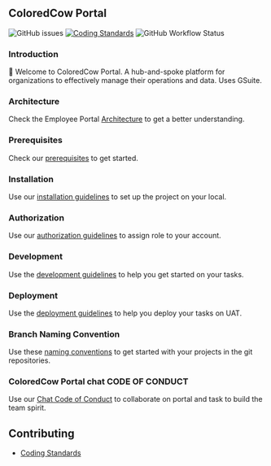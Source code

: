 ## ColoredCow Portal
![GitHub issues](https://img.shields.io/github/issues/coloredcow/portal)
[![Coding Standards](https://github.com/ColoredCow-Portal/portal/actions/workflows/coding-standards.yml/badge.svg?branch=master)](https://github.com/ColoredCow-Portal/portal/actions/workflows/coding-standards.yml)
![GitHub Workflow Status](https://img.shields.io/github/workflow/status/coloredcow/portal/Deploy%20to%20staging?label=Staging%20Build)

### Introduction
:wave: Welcome to ColoredCow Portal. A hub-and-spoke platform for organizations to effectively manage their operations and data. Uses GSuite.

### Architecture
Check the Employee Portal [Architecture](https://docs.google.com/presentation/d/1R6v-6Ata4N89G9W8DPS3qUQqwd-MO5ymGJeyXvD2kpo/edit#slide=id.ge4e7bf2453_0_67) to get a better understanding.

### Prerequisites
Check our [prerequisites](./docs/prerequisites.md) to get started.

### Installation
Use our [installation guidelines](./docs/installation.md) to set up the project on your local.

### Authorization
Use our [authorization guidelines](./docs/authorization.md) to assign role to your account.

### Development
Use the [development guidelines](./docs/development_guideline.md) to help you get started on your tasks.

### Deployment
Use the [deployment guidelines](./docs/deployment_guideline.md) to help you deploy your tasks on UAT.

### Branch Naming Convention
Use these [naming conventions](./docs/branch-naming-convention.md) to get started with your projects in the git repositories.

### ColoredCow Portal chat CODE OF CONDUCT
Use our [Chat Code of Conduct](./docs/chat_CODE_OF_CONDUCT.md) to collaborate on portal and task to build the team spirit.

## Contributing
- [Coding Standards](./docs/coding-standards.md)
